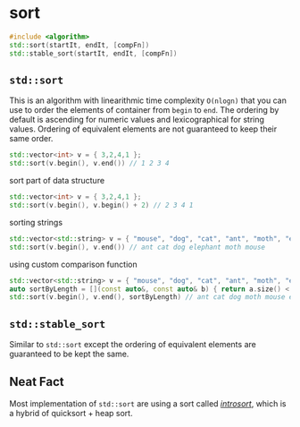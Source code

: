 # sort


```cpp
#include <algorithm>
std::sort(startIt, endIt, [compFn])
std::stable_sort(startIt, endIt, [compFn])
```

## `std::sort`

This is an algorithm with linearithmic time complexity `O(nlogn)` that you can use to order the elements of container from `begin` to `end`.
The ordering by default is ascending for numeric values and lexicographical for string values.
Ordering of equivalent elements are not guaranteed to keep their same order.


```cpp
std::vector<int> v = { 3,2,4,1 };
std::sort(v.begin(), v.end()) // 1 2 3 4
```

sort part of data structure

```cpp
std::vector<int> v = { 3,2,4,1 };
std::sort(v.begin(), v.begin() + 2) // 2 3 4 1
```

sorting strings

```cpp
std::vector<std::string> v = { "mouse", "dog", "cat", "ant", "moth", "elephant" }
std::sort(v.begin(), v.end()) // ant cat dog elephant moth mouse
```

using custom comparison function

```cpp
std::vector<std::string> v = { "mouse", "dog", "cat", "ant", "moth", "elephant" }
auto sortByLength = [](const auto&, const auto& b) { return a.size() < b.size(); };
std::sort(v.begin(), v.end(), sortByLength) // ant cat dog moth mouse elephant
```


## `std::stable_sort`

Similar to `std::sort` except the ordering of equivalent elements are guaranteed to be kept the same.


## Neat Fact

Most implementation of `std::sort` are using a sort called [_introsort_](https://en.wikipedia.org/wiki/Introsort), which is a hybrid of quicksort + heap sort.
